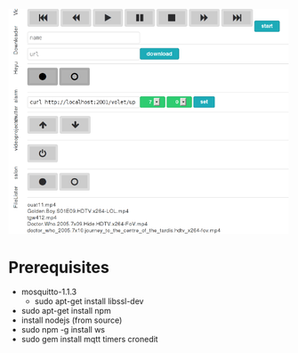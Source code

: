 
![screenshot 0](https://github.com/yazgoo/lights/raw/mqtt/screenshot/mqtt.png)


Prerequisites
=============

- mosquitto-1.1.3
    - sudo apt-get install libssl-dev
- sudo apt-get install npm
- install nodejs (from source)
- sudo npm -g install ws
- sudo gem install mqtt timers cronedit
